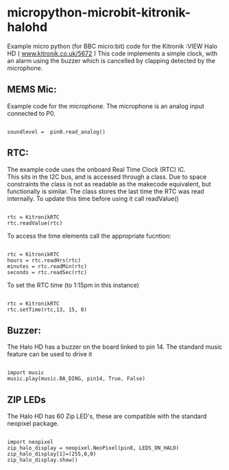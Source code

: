 # micropython-microbit-kitronik-halohd
Example micro python (for BBC micro:bit) code for the Kitronik :VIEW Halo HD ( www.kitronik.co.uk/5672 )
This code implements a simple clock, with an alarm using the buzzer which is cancelled by clapping detected by the microphone.

## MEMS Mic:
Example code for the microphone. The microphone is an analog input connected to P0.
```blocks

soundlevel =  pin0.read_analog()

```

## RTC:
The example code uses the onboard Real Time Clock (RTC) IC.  
This sits in the I2C bus, and is accessed through a class.
Due to space constraints the class is not as readable as the makecode equivalent, but functionally is similar.
The class stores the last time the RTC was read internally. To update this time  before using it call readValue()
```blocks

rtc = KitronikRTC
rtc.readValue(rtc)

```
To access the time elements call the appropriate fucntion:
```blocks

rtc = KitronikRTC
hours = rtc.readHrs(rtc)
minutes = rtc.readMin(rtc)
seconds = rtc.readSec(rtc)

```
To set the RTC time (to 1:15pm in this instance)
```blocks

rtc = KitronikRTC
rtc.setTime(rtc,13, 15, 0)

```

## Buzzer:
The Halo HD has a buzzer on the board linked to pin 14.  The standard music feature can be used to drive it
```blocks

import music
music.play(music.BA_DING, pin14, True, False)

```

## ZIP LEDs
The Halo HD has 60 Zip LED's, these are compatible with the standard neopixel package.
```blocks

import neopixel
zip_halo_display = neopixel.NeoPixel(pin8, LEDS_ON_HALO)
zip_halo_display[1]=(255,0,0)
zip_halo_display.show()

```
